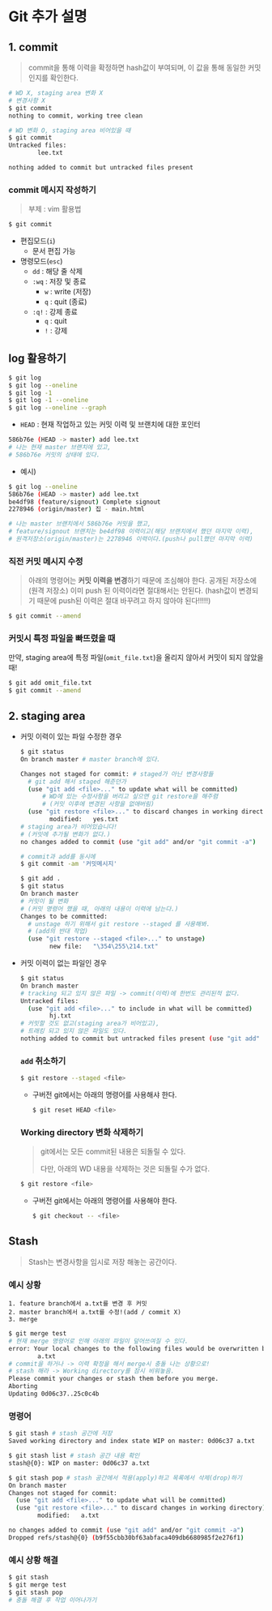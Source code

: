 # Git 추가 설명

## 1. commit

> commit을 통해 이력을 확정하면 hash값이 부여되며, 이 값을 통해 동일한 커밋인지를 확인한다.

```bash
# WD X, staging area 변화 X
# 변경사항 X
$ git commit
nothing to commit, working tree clean
```

```bash
# WD 변화 O, staging area 비어있을 때 
$ git commit
Untracked files:
        lee.txt

nothing added to commit but untracked files present
```

### commit 메시지 작성하기

> 부제 : vim 활용법

```bash
$ git commit
```

* 편집모드(`i`)
  * 문서 편집 가능
* 명령모드(`esc`)
  * `dd` : 해당 줄 삭제
  * `:wq` : 저장 및 종료
    * `w` : write (저장)
    * `q` : quit (종료)
  * `:q!` : 강제 종료
    * `q` : quit
    * `!` : 강제

## log 활용하기

```bash
$ git log
$ git log --oneline
$ git log -1
$ git log -1 --oneline
$ git log --oneline --graph
```

* `HEAD` : 현재 작업하고 있는 커밋 이력 및 브랜치에 대한 포인터

```bash
586b76e (HEAD -> master) add lee.txt
# 나는 현재 master 브랜치에 있고,
# 586b76e 커밋의 상태에 있다. 
```

* 예시)

```bash
$ git log --oneline
586b76e (HEAD -> master) add lee.txt
be4df98 (feature/signout) Complete signout
2278946 (origin/master) 집 - main.html

# 나는 master 브랜치에서 586b76e 커밋을 했고,
# feature/signout 브랜치는 be4df98 이력이고(해당 브랜치에서 했던 마지막 이력),
# 원격저장소(origin/master)는 2278946 이력이다.(push나 pull했던 마지막 이력)
```

### 직전 커밋 메시지 수정

> 아래의 명령어는 **커밋 이력을 변경**하기 때문에 조심해야 한다. 공개된 저장소에 (원격 저장소) 이미 push 된 이력이라면 절대해서는 안된다.   (hash값이 변경되기 때문에 push된 이력은 절대 바꾸려고 하지 않아야 된다!!!!!)

```bash
$ git commit --amend
```

### 커밋시 특정 파일을 빠뜨렸을 때

만약, staging area에 특정 파일(`omit_file.txt`)을 올리지 않아서 커밋이 되지 않았을 때!

```bash
$ git add omit_file.txt
$ git commit --amend
```

## 2. staging area

* 커밋 이력이 있는 파일 수정한 경우

  ```bash
  $ git status
  On branch master # master branch에 있다. 
  
  Changes not staged for commit: # staged가 아닌 변경사항들
  	# git add 해서 staged 해준던가
    (use "git add <file>..." to update what will be committed)
    	# WD에 있는 수정사항을 버리고 싶으면 git restore을 해주렴
    	# (커밋 이후에 변경된 사항을 없애버림)
    (use "git restore <file>..." to discard changes in working directory)
          modified:   yes.txt
  # staging area가 비어있습니다!
  # (커밋에 추가될 변화가 없다.)
  no changes added to commit (use "git add" and/or "git commit -a")
  ```

  ```bash
  # commit과 add를 동시에
  $ git commit -am '커밋메시지'
  ```

  ```bash
  $ git add .
  $ git status
  On branch master
  # 커밋이 될 변화
  # (커밋 명령어 했을 때, 아래의 내용이 이력에 남는다.)
  Changes to be committed:
  	# unstage 하기 위해서 git restore --staged 를 사용해봐.
  	# (add의 반대 작업)
    (use "git restore --staged <file>..." to unstage)
          new file:   "\354\255\214.txt"
  ```

  

* 커밋 이력이 없는 파일인 경우

  ```bash
  $ git status
  On branch master
  # tracking 되고 있지 않은 파일 -> commit(이력)에 한번도 관리된적 없다.
  Untracked files:
    (use "git add <file>..." to include in what will be committed)
          hj.txt
  # 커밋할 것도 없고(staging area가 비어있고),
  # 트래킹 되고 있지 않은 파일도 있다.
  nothing added to commit but untracked files present (use "git add" to track)
  ```

  ### `add` 취소하기

  ```bash
  $ git restore --staged <file>
  ```

  * 구버전 git에서는 아래의 명령어를 사용해샤 한다.

    ```bash
    $ git reset HEAD <file>
    ```

  ### Working directory 변화 삭제하기

  > git에서는 모든 commit된 내용은 되돌릴 수 있다.
  >
  > 다만, 아래의 WD 내용을 삭제하는 것은 되돌릴 수가 없다.  

  ```bash
  $ git restore <file>
  ```

  * 구버전 git에서는 아래의 명령어를 사용해야 한다.

    ```bash
    $ git checkout -- <file>
    ```

## Stash

> Stash는 변경사항을 임시로 저장 해놓는 공간이다.

### 예시 상황

```
1. feature branch에서 a.txt를 변경 후 커밋
2. master branch에서 a.txt를 수정!(add / commit X)
3. merge
```

```bash
$ git merge test
# 현재 merge 명령어로 인해 아래의 파일이 덮어쓰여질 수 있다.
error: Your local changes to the following files would be overwritten by merge:
        a.txt
# commit을 하거나 -> 이력 확정을 해서 merge시 충돌 나는 상황으로!
# stash 해라 -> Working directory를 잠시 비워놓음.
Please commit your changes or stash them before you merge.
Aborting
Updating 0d06c37..25c0c4b
```

### 명령어

```bash
$ git stash # stash 공간에 저장
Saved working directory and index state WIP on master: 0d06c37 a.txt

$ git stash list # stash 공간 내용 확인
stash@{0}: WIP on master: 0d06c37 a.txt

$ git stash pop # stash 공간에서 적용(apply)하고 목록에서 삭제(drop)하기
On branch master
Changes not staged for commit:
  (use "git add <file>..." to update what will be committed)
  (use "git restore <file>..." to discard changes in working directory)
        modified:   a.txt

no changes added to commit (use "git add" and/or "git commit -a")
Dropped refs/stash@{0} (b9f55cbb30bf63abfaca409db6680985f2e276f1)
```

### 예시 상황 해결

```bash
$ git stash
$ git merge test
$ git stash pop
# 충돌 해결 후 작업 이어나가기 
```

